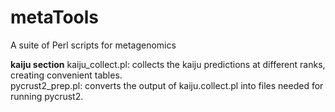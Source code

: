 # metaTools
A suite of Perl scripts for metagenomics

<b>kaiju section</b>
kaiju_collect.pl: collects the kaiju predictions at different ranks, creating convenient tables.  
pycrust2_prep.pl: converts the output of kaiju.collect.pl into files needed for running pycrust2.  
